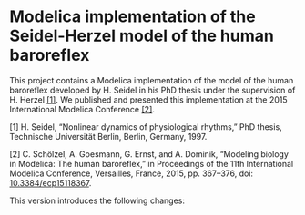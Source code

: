 # Modelica implementation of the Seidel-Herzel model of the human baroreflex

This project contains a Modelica implementation of the model of the human baroreflex developed by H. Seidel in his PhD thesis under the supervision of H. Herzel [\[1\]](#ref1).
We published and presented this implementation at the 2015 International Modelica Conference [\[2\]](#ref2).

<a name="ref1">[1]</a> H. Seidel, “Nonlinear dynamics of physiological rhythms,” PhD thesis, Technische Universität Berlin, Berlin, Germany, 1997.

<a name="ref2">[2]</a> C. Schölzel, A. Goesmann, G. Ernst, and A. Dominik, “Modeling biology in Modelica: The human baroreflex,” in Proceedings of the 11th International Modelica Conference, Versailles, France, 2015, pp. 367–376, doi: [10.3384/ecp15118367](https://www.ep.liu.se/ecp/article.asp?issue=118%26article=39).

This version introduces the following changes:
